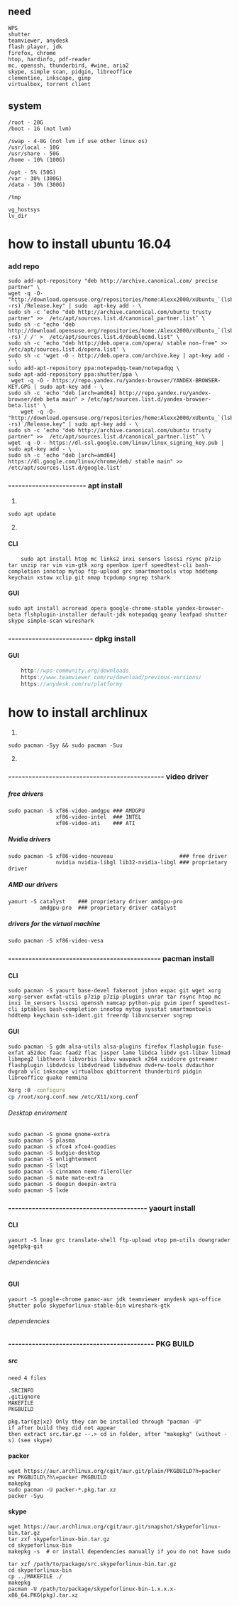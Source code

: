  need
------------
    WPS
    shutter
    teamviewer, anydesk
    flash player, jdk
    firefox, chrome
    htop, hardinfo, pdf-reader 
    mc, openssh, thunderbird, #wine, aria2
    skype, simple scan, pidgin, libreoffice
    clementine, inkscape, gimp
    virtualbox, torrent client

system
--------------
    /root - 20G
    /boot - 1G (not lvm)
    
    /swap - 4-8G (not lvm if use other linux os)
    /usr/local - 10G
    /usr/share - 50G
    /home - 10% (100G)
    
    /opt - 5% (50G)
    /var - 30% (300G)
    /data - 30% (300G)
    
    /tmp
    
    vg_hostsys
    lv_dir




how to install ubuntu 16.04
===========
### add repo

    sudo add-apt-repository "deb http://archive.canonical.com/ precise partner" \
    wget -q -O- "http://download.opensuse.org/repositories/home:Alexx2000/xUbuntu_`(lsb_release -rs)`/Release.key" | sudo  apt-key add - \
    sudo sh -c ‘echo "deb http://archive.canonical.com/ubuntu trusty partner" >>  /etc/apt/sources.list.d/canonical_partner.list’ \
    sudo sh -c "echo 'deb http://download.opensuse.org/repositories/home:/Alexx2000/xUbuntu_`(lsb_release -rs)`/ /' >  /etc/apt/sources.list.d/doublecmd.list" \
    sudo sh -c 'echo "deb http://deb.opera.com/opera/ stable non-free" >> /etc/apt/sources.list.d/opera.list' \
    sudo sh -c 'wget -O - http://deb.opera.com/archive.key | apt-key add -' \
    sudo add-apt-repository ppa:notepadqq-team/notepadqq \
    sudo apt-add-repository ppa:shutter/ppa \
     wget -q -O - https://repo.yandex.ru/yandex-browser/YANDEX-BROWSER-KEY.GPG | sudo apt-key add - \
    sudo sh -c 'echo "deb [arch=amd64] http://repo.yandex.ru/yandex-browser/deb beta main" > /etc/apt/sources.list.d/yandex-browser-beta.list' \
        wget -q -O- "http://download.opensuse.org/repositories/home:Alexx2000/xUbuntu_`(lsb_release -rs)`/Release.key" | sudo apt-key add - \
    sudo sh -c ‘echo "deb http://archive.canonical.com/ubuntu trusty partner" >>  /etc/apt/sources.list.d/canonical_partner.list’ \
    wget -q -O - https://dl-ssl.google.com/linux/linux_signing_key.pub | sudo apt-key add - \
    sudo sh -c 'echo "deb [arch=amd64] https://dl.google.com/linux/chrome/deb/ stable main" >>  /etc/apt/sources.list.d/google.list' 
### ----------------------- apt install

1. 
```nginx
sudo apt update
 ```
 2.
 
#### CLI
```nginx
    sudo apt install htop mc links2 inxi sensors lsscsi rsync p7zip tar unzip rar vim vim-gtk xorg openbox iperf speedtest-cli bash-completion innotop mytop ftp-upload grc smartmontools vtop hddtemp keychain xstow xclip git nmap tcpdump sngrep tshark
```
#### GUI
```nginx
sudo apt install acroread opera google-chrome-stable yandex-browser-beta flshplugin-installer default-jdk notepadqq geany leafpad shutter skype simple-scan wireshark
```


### ------------------------- dpkg install

#### GUI
```java
    http://wps-community.org/downloads
    https://www.teamviewer.com/ru/download/previous-versions/
    https://anydesk.com/ru/platformy
```






how to install archlinux
=========



1.
```nginx
sudo pacman -Syy && sudo pacman -Suu
```
2.
###  ---------------------------------------------- video driver

##### free drivers
```nginx
sudo pacman -S xf86-video-amdgpu ### AMDGPU
               xf86-video-intel  ### INTEL
               xf86-video-ati    ### ATI
```

##### Nvidia drivers
```nginx
sudo pacman -S xf86-video-nouveau                     ### free driver 
               nvidia nvidia-libgl lib32-nvidia-libgl ### proprietary driver
```

##### AMD aur drivers
```nginx
yaourt -S catalyst    ### proprietary driver amdgpu-pro
          amdgpu-pro  ### proprietary driver catalyst
```

##### drivers for the virtual machine
```nginx
sudo pacman -S xf86-video-vesa
```

### --------------------------------------------- pacman install

#### CLI
```nginx
sudo pacman -S yaourt base-devel fakeroot jshon expac git wget xorg xorg-server exfat-utils p7zip p7zip-plugins unrar tar rsync htop mc inxi lm_sensors lsscsi openssh namcap python-pip gvim iperf speedtest-cli iptables bash-completion innotop mytop sysstat smartmontools hddtemp keychain ssh-ident.git freerdp libvncserver sngrep
```

#### GUI
```nginx
sudo pacman -S gdm alsa-utils alsa-plugins firefox flashplugin fuse-exfat a52dec faac faad2 flac jasper lame libdca libdv gst-libav libmad libmpeg2 libtheora libvorbis libxv wavpack x264 xvidcore gstreamer flashplugin libdvdcss libdvdread libdvdnav dvd+rw-tools dvdauthor dvgrab vlc inkscape virtualbox qbittorrent thunderbird pidgin libreoffice guake remmina
```
```bash
Xorg :0 -configure
cp /root/xorg.conf.new /etc/X11/xorg.conf
```
###### Desktop enviroment
```nginx
sudo pacman -S gnome gnome-extra
sudo pacman -S plasma
sudo pacman -S xfce4 xfce4-goodies
sudo pacman -S budgie-desktop
sudo pacman -S enlightenment
sudo pacman -S lxqt
sudo pacman -S cinnamon nemo-fileroller
sudo pacman -S mate mate-extra
sudo pacman -S deepin deepin-extra
sudo pacman -S lxde
```

### ----------------------------------------- yaourt install

#### CLI
```nginx
yaourt -S lnav grc translate-shell ftp-upload vtop pm-utils downgrader agetpkg-git
```
###### dependencies

#### GUI
```nginx
yaourt -S google-chrome pamac-aur jdk teamviewer anydesk wps-office shutter polo skypeforlinux-stable-bin wireshark-gtk
```
###### dependencies

### ------------------------------------------- PKG BUILD
##### src
    need 4 files
    
    .SRCINFO
    .gitignore
    MAKEFILE
    PKGBUILD
    
    pkg.tar(gz|xz) Only they can be installed through "pacman -U"
    if after build they did not appear
    then extract src.tar.gz --.> cd in folder, after "makepkg" (without -s) (see skype)


#### packer
```nginx
wget https://aur.archlinux.org/cgit/aur.git/plain/PKGBUILD?h=packer
mv PKGBUILD\?h\=packer PKGBUILD
makepkg
sudo pacman -U packer-*.pkg.tar.xz
packer -Syu
```

#### skype
```nginx
wget https://aur.archlinux.org/cgit/aur.git/snapshot/skypeforlinux-bin.tar.gz
tar zxf skypeforlinux-bin.tar.gz
cd skypeforlinux-bin
makepkg -s  # or install dependencies manually if you do not have sudo
```
```nginx
tar xzf /path/to/package/src.skypeforlinux-bin.tar.gz
cd skypeforlinux-bin
cp ../MAKEFILE ./
makepkg
pacman -U /path/to/package/skypeforlinux-bin-1.x.x.x-x86_64.PKG(pkg).tar.xz
```






